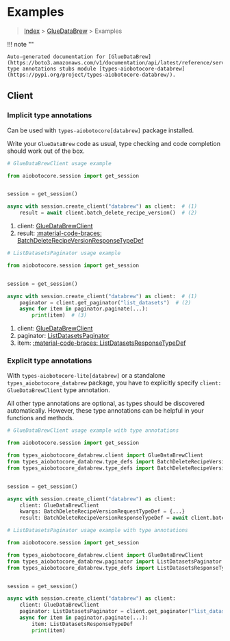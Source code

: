 # Examples

> [Index](../README.md) > [GlueDataBrew](./README.md) > Examples

!!! note ""

    Auto-generated documentation for [GlueDataBrew](https://boto3.amazonaws.com/v1/documentation/api/latest/reference/services/databrew.html#gluedatabrew)
    type annotations stubs module [types-aiobotocore-databrew](https://pypi.org/project/types-aiobotocore-databrew/).

## Client

### Implicit type annotations

Can be used with `types-aiobotocore[databrew]` package installed.

Write your `GlueDataBrew` code as usual,
type checking and code completion should work out of the box.



```python
# GlueDataBrewClient usage example

from aiobotocore.session import get_session


session = get_session()

async with session.create_client("databrew") as client:  # (1)
    result = await client.batch_delete_recipe_version()  # (2)
```

1. client: [GlueDataBrewClient](./client.md)
2. result: [:material-code-braces: BatchDeleteRecipeVersionResponseTypeDef](./type_defs.md#batchdeleterecipeversionresponsetypedef) 



```python
# ListDatasetsPaginator usage example

from aiobotocore.session import get_session


session = get_session()

async with session.create_client("databrew") as client:  # (1)
    paginator = client.get_paginator("list_datasets")  # (2)
    async for item in paginator.paginate(...):
        print(item)  # (3)
```

1. client: [GlueDataBrewClient](./client.md)
2. paginator: [ListDatasetsPaginator](./paginators.md#listdatasetspaginator)
3. item: [:material-code-braces: ListDatasetsResponseTypeDef](./type_defs.md#listdatasetsresponsetypedef) 




### Explicit type annotations

With `types-aiobotocore-lite[databrew]`
or a standalone `types_aiobotocore_databrew` package, you have to explicitly specify
`client: GlueDataBrewClient` type annotation.

All other type annotations are optional, as types should be discovered automatically.
However, these type annotations can be helpful in your functions and methods.


```python
# GlueDataBrewClient usage example with type annotations

from aiobotocore.session import get_session

from types_aiobotocore_databrew.client import GlueDataBrewClient
from types_aiobotocore_databrew.type_defs import BatchDeleteRecipeVersionResponseTypeDef
from types_aiobotocore_databrew.type_defs import BatchDeleteRecipeVersionRequestTypeDef


session = get_session()

async with session.create_client("databrew") as client:
    client: GlueDataBrewClient
    kwargs: BatchDeleteRecipeVersionRequestTypeDef = {...}
    result: BatchDeleteRecipeVersionResponseTypeDef = await client.batch_delete_recipe_version(**kwargs)
```



```python
# ListDatasetsPaginator usage example with type annotations

from aiobotocore.session import get_session

from types_aiobotocore_databrew.client import GlueDataBrewClient
from types_aiobotocore_databrew.paginator import ListDatasetsPaginator
from types_aiobotocore_databrew.type_defs import ListDatasetsResponseTypeDef


session = get_session()

async with session.create_client("databrew") as client:
    client: GlueDataBrewClient
    paginator: ListDatasetsPaginator = client.get_paginator("list_datasets")
    async for item in paginator.paginate(...):
        item: ListDatasetsResponseTypeDef
        print(item)
```


